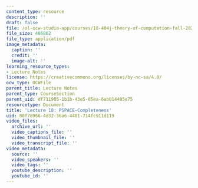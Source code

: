 ```yaml
---
content_type: resource
description: ''
draft: false
file: /ol-ocw-studio-app/courses/18-404j-theory-of-computation-fall-2020/88f789664d3236a64481714fc911d119_MIT18_404f20_lec18.pdf
file_size: 466862
file_type: application/pdf
image_metadata:
  caption: ''
  credit: ''
  image-alt: ''
learning_resource_types:
- Lecture Notes
license: https://creativecommons.org/licenses/by-nc-sa/4.0/
ocw_type: OCWFile
parent_title: Lecture Notes
parent_type: CourseSection
parent_uid: df711905-1b1b-43e5-65ea-6ab014405e75
resourcetype: Document
title: 'Lecture 18: PSPACE-Completeness'
uid: 88f78966-4d32-36a6-4481-714fc911d119
video_files:
  archive_url: ''
  video_captions_file: ''
  video_thumbnail_file: ''
  video_transcript_file: ''
video_metadata:
  source: ''
  video_speakers: ''
  video_tags: ''
  youtube_description: ''
  youtube_id: ''
---
```

